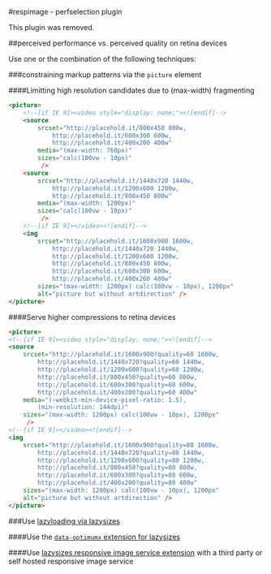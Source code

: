 #respimage - perfselection plugin

This plugin was removed.

##perceived performance vs. perceived quality on retina devices

Use one or the combination of the following techniques:

###constraining markup patterns via the ``picture`` element

####Limitting high resolution candidates due to (max-width) fragmenting
```html
<picture>
    <!--[if IE 9]><video style="display: none;"><![endif]-->
    <source
        srcset="http://placehold.it/800x450 800w,
            http://placehold.it/600x300 600w,
            http://placehold.it/400x200 400w"
        media="(max-width: 760px)"
        sizes="calc(100vw - 10px)"
         />
    <source
        srcset="http://placehold.it/1440x720 1440w,
            http://placehold.it/1200x600 1200w,
            http://placehold.it/800x450 800w"
        media="(max-width: 1200px)"
        sizes="calc(100vw - 10px)"
         />
    <!--[if IE 9]></video><![endif]-->
    <img
        srcset="http://placehold.it/1600x900 1600w,
            http://placehold.it/1440x720 1440w,
            http://placehold.it/1200x600 1200w,
            http://placehold.it/800x450 800w,
            http://placehold.it/600x300 600w,
            http://placehold.it/400x200 400w"
        sizes="(max-width: 1200px) calc(100vw - 10px), 1200px"
        alt="picture but without artdirection" />
</picture>
```
####Serve higher compressions to retina devices
```html
<picture>
<!--[if IE 9]><video style="display: none;"><![endif]-->
<source
    srcset="http://placehold.it/1600x900?quality=60 1600w,
        http://placehold.it/1440x720?quality=60 1440w,
        http://placehold.it/1200x600?quality=60 1200w,
        http://placehold.it/800x450?quality=60 800w,
        http://placehold.it/600x300?quality=60 600w,
        http://placehold.it/400x200?quality=60 400w"
    media="(-webkit-min-device-pixel-ratio: 1.5), 
        (min-resolution: 144dpi)"
    sizes="(max-width: 1200px) calc(100vw - 10px), 1200px"
     />
<!--[if IE 9]></video><![endif]-->
<img
    srcset="http://placehold.it/1600x900?quality=80 1600w,
        http://placehold.it/1440x720?quality=80 1440w,
        http://placehold.it/1200x600?quality=80 1200w,
        http://placehold.it/800x450?quality=80 800w,
        http://placehold.it/600x300?quality=80 600w,
        http://placehold.it/400x200?quality=80 400w"
    sizes="(max-width: 1200px) calc(100vw - 10px), 1200px"
    alt="picture but without artdirection" />
</picture>
```

###Use [lazyloading via lazysizes](https://github.com/aFarkas/lazysizes)

####Use the [``data-optimumx`` extension for lazysizes](https://github.com/aFarkas/lazysizes/tree/gh-pages/plugins/optimumx)

####Use [lazysizes responsive image service extension](https://github.com/aFarkas/lazysizes/tree/gh-pages/plugins/rias) with a third party or self hosted responsive image service
